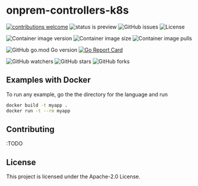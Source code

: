# onprem-controllers-k8s 

[![contributions welcome](https://img.shields.io/badge/contributions-welcome-brightgreen.svg?style=flat)](https://github.com/transnano/onprem-controllers-k8s/issues)
![status is preview](https://img.shields.io/badge/status-preview-brightgreen?style=flat)
![GitHub issues](https://img.shields.io/github/issues-raw/transnano/onprem-controllers-k8s?style=flat)
![License](https://img.shields.io/github/license/transnano/onprem-controllers-k8s?style=flat)

![Container image version](https://img.shields.io/docker/v/transnano/onprem-controllers-k8s/latest?style=flat)
![Container image size](https://img.shields.io/docker/image-size/transnano/onprem-controllers-k8s/latest?style=flat)
![Container image pulls](https://img.shields.io/docker/pulls/transnano/onprem-controllers-k8s?style=flat)

![GitHub go.mod Go version](https://img.shields.io/github/go-mod/go-version/transnano/onprem-controllers-k8s)
[![Go Report Card](https://goreportcard.com/badge/github.com/transnano/onprem-controllers-k8s)](https://goreportcard.com/report/github.com/transnano/onprem-controllers-k8s)

![GitHub watchers](https://img.shields.io/github/watchers/transnano/onprem-controllers-k8s?style=social)
![GitHub stars](https://img.shields.io/github/stars/transnano/onprem-controllers-k8s?style=social)
![GitHub forks](https://img.shields.io/github/forks/transnano/onprem-controllers-k8s?style=social)

## Examples with Docker

To run any example, go the the directory for the language and run

```sh
docker build -t myapp .
docker run -t --rm myapp
```

## Contributing

:TODO

## License

This project is licensed under the Apache-2.0 License.
